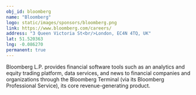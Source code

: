 ```yaml
---
obj_id: bloomberg
name: "Bloomberg"
logo: static/images/sponsors/bloomberg.png
link: https://www.bloomberg.com/careers/
address: "3 Queen Victoria St<br/>London, EC4N 4TQ, UK"
lat: 51.520363
lng: -0.086270
permanent: true
---
```

Bloomberg L.P. provides financial software tools such as an analytics and equity trading platform, data services, and news to financial companies and organizations through the Bloomberg Terminal (via its Bloomberg Professional Service), its core revenue-generating product.